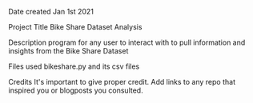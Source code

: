 
Date created
Jan 1st 2021

Project Title
Bike Share Dataset Analysis

Description
 program for any user to interact with to pull information and insights from the Bike Share Dataset

Files used
bikeshare.py and its csv files

Credits
It's important to give proper credit. Add links to any repo that inspired you or blogposts you consulted.
